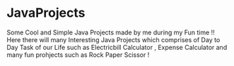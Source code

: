 # JavaProjects
Some Cool and Simple Java Projects made by me during my Fun time !!
Here there will many Interesting Java Projects which comprises of Day to Day Task of our Life such as Electricbill Calculator , Expense Calculator and many fun prohjects such as Rock Paper Scissor !
